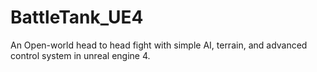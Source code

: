# BattleTank_UE4
An Open-world head to head fight with simple AI, terrain, and advanced control system in unreal engine 4.
